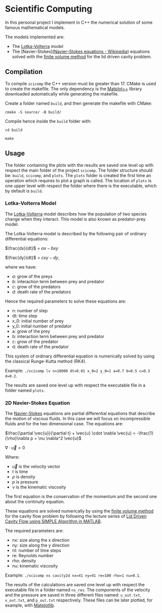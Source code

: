 # Scientific Computing

In this personal project I implement in C++ the numerical solution of some famous mathematical models.

The models implemented are:

- The [Lotka-Volterra](https://en.wikipedia.org/wiki/Lotka%E2%80%93Volterra_equations) model
- The [Navier-Stokes]([Navier–Stokes equations - Wikipedia](https://en.wikipedia.org/wiki/Navier%E2%80%93Stokes_equations)) equations solved with the [finite volume method](https://en.wikipedia.org/wiki/Finite_volume_method) for the lid driven cavity problem.

## Compilation

To compile `scicomp` the C++ version must be greater than 17.
CMake is used to create the makefile. The only dependency is the [Matplot++](https://alandefreitas.github.io/matplotplusplus/) library downloaded automatically while generating the makefile.

Create a folder named `build`, and then generate the makefile with CMake:

`cmake -S source/ -B build/`

Compile hence inside the `build` folder with:

`cd build`

`make`

## Usage

The folder containing the plots with the results are saved one level up with respect the main folder of the project `scicomp`. The folder structure should be: `build`, `scicomp`, and `plots`. The `plots` folder is created the first time an operation which requires to plot a graph is called. The location of `plots` is one upper level with respect the folder where there is the executable, which by default is `build`.

### Lotka-Volterra Model

The [Lotka-Volterra](https://en.wikipedia.org/wiki/Lotka%E2%80%93Volterra_equations) model describes how the population of two species change when they interact. This model is also known as predator-prey model. 

The Lotka-Volterra model is described by the following pair of ordinary differential equations:

$\frac{dx}{dt}$ = $ax - bxy$

$\frac{dy}{dt}$ = $cxy - dy$,

where we have:

- $a$: grow of the preys
- $b$: interaction term between prey and predator
- $c$: grow of the predators
- $d$: death rate of the predators

Hence the required parameters to solve these equations are:

- n: number of step
- dt: time step
- x_0: initial number of prey
- y_0: initial number of predator
- a: grow of the prey
- b: interaction term between prey and predator
- c: grow of the predator
- d: death rate of the predator

This system of ordinary differential equation is numerically solved by using the 
classical Runge-Kutta method (RK4).

Example: `./scicomp lv n=10000 dt=0.01 x_0=2 y_0=1 a=0.7 b=0.5 c=0.3 d=0.2`.

The results are saved one level up with respect the executable file in a folder named `plots`.

### 2D Navier-Stokes Equation

The [Navier-Stokes](https://en.wikipedia.org/wiki/Navier%E2%80%93Stokes_equations) equations are partial
differential equations that describe the motion of viscous fluids. In this case we will focus on incompressible fluids and for the  two dimensional case. The equations are:

$\frac{\partial \vec{u}}{\partial t} + \vec{u} \cdot \nabla \vec{u} = -\frac{1}{\rho}\nabla p + \nu \nabla^2 \vec{u}$

$\nabla \cdot \vec{u} = 0$

Where:

- $\vec{u}$ is the velocity vector
- $t$ is time
- $\rho$ is density
- $p$ is pressure
- $\nu$ is the kinematic viscosity

The first equation is the conservation of the momentum and the second one about the continuity equation.

These equations are solved numerically by using the [finite volume method](https://en.wikipedia.org/wiki/Finite_volume_method) for the cavity flow problem by following the lecture series of [Lid Driven Cavity Flow using SIMPLE Algorithm in MATLAB](https://www.youtube.com/watch?v=iyqAib3QXY8).

The required parameters are:
- nx: size along the x direction
- ny: size along the y direction
- nt: number of time steps
- re: Reynolds number
- rho: density
- nu: kinematic viscosity

Example: `./scicomp ns cavity2d nx=41 ny=41 re=100 rho=1 nu=0.1`.

The results of the calculations are saved one level up with respect the executable file in a folder named `ns_res`. The components of the velocity and the pressure are saved in three different files named: `u_out.txt`, `v_out.txt`, and `p_out.txt` respectively. These files can be later plotted, for example, with [Matplotlib](https://matplotlib.org/).